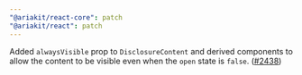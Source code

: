 ```yaml
---
"@ariakit/react-core": patch
"@ariakit/react": patch
---
```


Added `alwaysVisible` prop to `DisclosureContent` and derived components to allow the content to be visible even when the `open` state is `false`. ([#2438](https://github.com/ariakit/ariakit/pull/2438))
